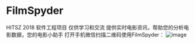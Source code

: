 # FilmSpyder
HITSZ 2018 软件工程项目 仅供学习和交流
提供实时电影资讯，帮助您的分析电影数据，您的电影小助手
打开手机微信扫描二维码使用FilmSpyder：
![image](https://github.com/Wolfybox/FilmSpyder/blob/master/ReadMEImage/XS.jpg)
